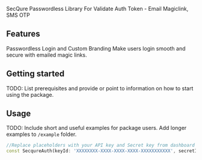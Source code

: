 <!-- 
This README describes the package. If you publish this package to pub.dev,
this README's contents appear on the landing page for your package.

For information about how to write a good package README, see the guide for
[writing package pages](https://dart.dev/guides/libraries/writing-package-pages). 

For general information about developing packages, see the Dart guide for
[creating packages](https://dart.dev/guides/libraries/create-library-packages)
and the Flutter guide for
[developing packages and plugins](https://flutter.dev/developing-packages). 
-->

SecQure Passwordless Library For Validate Auth Token - Email Magiclink, SMS OTP

## Features

Passwordless Login and Custom Branding
Make users login smooth and secure with emailed magic links.

## Getting started

TODO: List prerequisites and provide or point to information on how to
start using the package.

## Usage

TODO: Include short and useful examples for package users. Add longer examples
to `/example` folder. 

```dart
//Replace placeholders with your API key and Secret key from dashboard
const SecqureAuth(keyId: 'XXXXXXXX-XXXX-XXXX-XXXX-XXXXXXXXXXX', secretId: 'XXXXXXXXXX')
```

